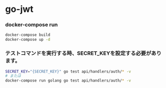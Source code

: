# go-jwt

### docker-compose run

```sh
docker-compose build
docker-compose up -d
```

### テストコマンドを実行する時、SECRET_KEYを設定する必要があります。

```sh
SECRET_KEY="{SECRET_KEY}" go test api/handlers/auth/* -v
# または
docker-compose run golang go test api/handlers/auth/* -v
```
